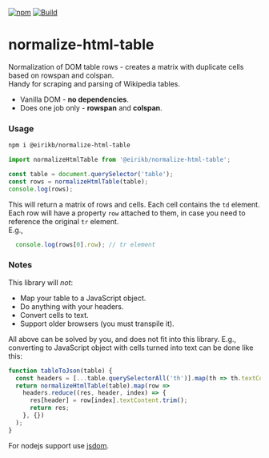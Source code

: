 [![npm](https://img.shields.io/npm/v/@eirikb/normalize-html-table.svg)](https://npmjs.org/package/@eirikb/normalize-html-table)
[![Build](https://github.com/eirikb/normalize-html-table/workflows/Build/badge.svg)](https://github.com/eirikb/normalize-html-table/actions?query=workflow%3ABuild)

# normalize-html-table

Normalization of DOM table rows - creates a matrix with duplicate cells based on rowspan and colspan.  
Handy for scraping and parsing of Wikipedia tables.

  * Vanilla DOM - **no dependencies**.
  * Does one job only - **rowspan** and **colspan**.
  
### Usage
 
 ```bash
npm i @eirikb/normalize-html-table
 ```

```js
import normalizeHtmlTable from '@eirikb/normalize-html-table';

const table = document.querySelector('table');
const rows = normalizeHtmlTable(table);
console.log(rows);
```

This will return a matrix of rows and cells. Each cell contains the `td` element.  
Each row will have a property `row` attached to them, in case you need to reference the original `tr` element.  
E.g.,
```js
  console.log(rows[0].row); // tr element
```

### Notes

This library will _not_:
  * Map your table to a JavaScript object.
  * Do anything with your headers.
  * Convert cells to text.
  * Support older browsers (you must transpile it).
  
All above can be solved by you, and does not fit into this library.
E.g., converting to JavaScript object with cells turned into text can be done like this:  

```js
function tableToJson(table) {
  const headers = [...table.querySelectorAll('th')].map(th => th.textContent.trim());
  return normalizeHtmlTable(table).map(row =>
    headers.reduce((res, header, index) => {
      res[header] = row[index].textContent.trim();
      return res;
    }, {})
  );
}
```

For nodejs support use [jsdom](https://github.com/jsdom/jsdom).
